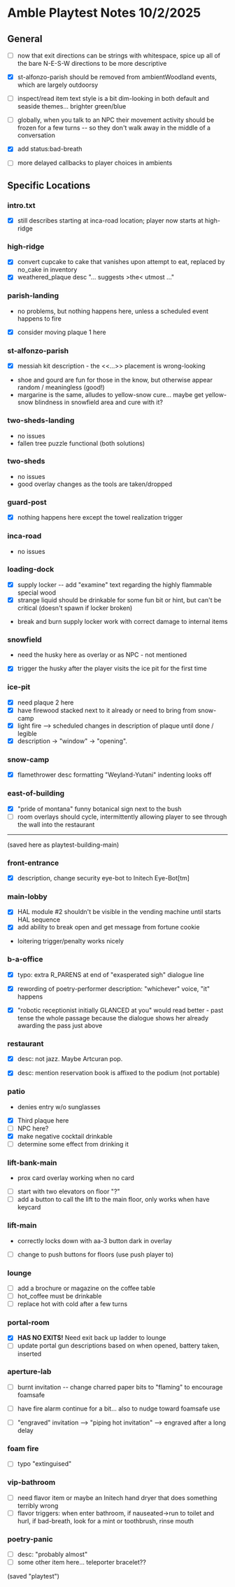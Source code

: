 # Amble Playtest Notes 10/2/2025

## General
- [ ] now that exit directions can be strings with whitespace, spice up all of the bare N-E-S-W directions to be more descriptive
- [x] st-alfonzo-parish should be removed from ambientWoodland events, which are largely outdoorsy
- [ ] inspect/read item text style is a bit dim-looking in both default and seaside themes... brighter green/blue
- [ ] globally, when you talk to an NPC their movement activity should be frozen for a few turns -- so they don't walk away in the middle of a conversation
- [x] add status:bad-breath
- [ ] more delayed callbacks to player choices in ambients


## Specific Locations

### intro.txt
- [x] still describes starting at inca-road location; player now starts at high-ridge

### high-ridge
- [x] convert cupcake to cake that vanishes upon attempt to eat, replaced by no_cake in inventory
- [x] weathered_plaque desc "... suggests >the< utmost ..."

### parish-landing
- no problems, but nothing happens here, unless a scheduled event happens to fire
- [x] consider moving plaque 1 here

### st-alfonzo-parish
- [x] messiah kit description - the <<...>> placement is wrong-looking
- shoe and gourd are fun for those in the know, but otherwise appear random / meaningless (good!)
- margarine is the same, alludes to yellow-snow cure... maybe get yellow-snow blindness in snowfield area and cure with it?

### two-sheds-landing
- no issues
- fallen tree puzzle functional (both solutions)

### two-sheds
- no issues
- good overlay changes as the tools are taken/dropped

### guard-post
- [x] nothing happens here except the towel realization trigger

### inca-road
- no issues

### loading-dock
- [x] supply locker -- add "examine" text regarding the highly flammable special wood
- [x] strange liquid should be drinkable for some fun bit or hint, but can't be critical (doesn't spawn if locker broken)
- break and burn supply locker work with correct damage to internal items

### snowfield
- need the husky here as overlay or as NPC - not mentioned
- [x] trigger the husky after the player visits the ice pit for the first time

### ice-pit
- [x] need plaque 2 here
- [x] have firewood stacked next to it already or need to bring from snow-camp
- [x] light fire --> scheduled changes in description of plaque until done / legible
- [x] description -> "window" -> "opening".

### snow-camp
- [x] flamethrower desc formatting "Weyland-Yutani" indenting looks off

### east-of-building
- [x] "pride of montana" funny botanical sign next to the bush
- [ ] room overlays should cycle, intermittently allowing player to see through the wall into the restaurant

--------

(saved here as playtest-building-main)

### front-entrance
- [x] description, change security eye-bot to Initech Eye-Bot[tm]

### main-lobby
- [x] HAL module #2 shouldn't be visible in the vending machine until starts HAL sequence
- [x] add ability to break open and get message from fortune cookie
- loitering trigger/penalty works nicely

### b-a-office
- [x] typo: extra R_PARENS at end of "exasperated sigh" dialogue line
- [x] rewording of poetry-performer description: "whichever" voice, "it" happens
- [x] "robotic receptionist initially GLANCED at you" would read better  - past tense the whole passage because the dialogue shows her already awarding the pass just above


### restaurant
- [x] desc: not jazz. Maybe Artcuran pop.
- [x] desc: mention reservation book is affixed to the podium (not portable)


### patio
- denies entry w/o sunglasses
- [x] Third plaque here
- [ ] NPC here?
- [x] make negative cocktail drinkable
- [ ] determine some effect from drinking it

### lift-bank-main
- prox card overlay working when no card
- [ ] start with two elevators on floor "?"
- [ ] add a button to call the lift to the main floor, only works when have keycard

### lift-main
- correctly locks down with aa-3 button dark in overlay
- [ ] change to push buttons for floors (use push player to)

### lounge
- [ ] add a brochure or magazine on the coffee table
- [ ] hot_coffee must be drinkable
- [ ] replace hot with cold after a few turns

### portal-room
- [x] **HAS NO EXITS!** Need exit back up ladder to lounge
- [ ] update portal gun descriptions based on when opened, battery taken, inserted

### aperture-lab
- [ ] burnt invitation -- change charred paper bits to "flaming" to encourage foamsafe
- [ ] have fire alarm continue for a bit... also to nudge toward foamsafe use
- [ ] "engraved" invitation --> "piping hot invitation" --> engraved after a long delay


### foam fire
- [ ] typo "extinguised"

### vip-bathroom
- [ ] need flavor item or maybe an Initech hand dryer that does something terribly wrong
- [ ] flavor triggers: when enter bathroom, if nauseated->run to toilet and hurl, if bad-breath, look for a mint or toothbrush, rinse mouth

### poetry-panic
- [ ] desc: "probably almost"
- [ ] some other item here...  teleporter bracelet??

(saved "playtest")
